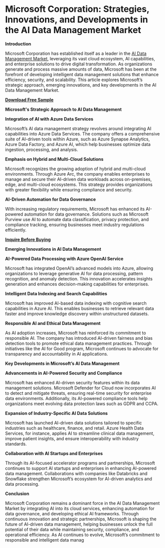 # Microsoft Corporation: Strategies, Innovations, and Developments in the AI Data Management Market

**Introduction**

Microsoft Corporation has established itself as a leader in the [AI Data Management Market](https://www.nextmsc.com/report/ai-data-management-market-ic2983), leveraging its vast cloud ecosystem, AI capabilities, and enterprise solutions to drive digital transformation. As organizations generate and process massive amounts of data, Microsoft has been at the forefront of developing intelligent data management solutions that enhance efficiency, security, and scalability. This article explores Microsoft’s strategic approach, emerging innovations, and key developments in the AI Data Management Market.

[**Download Free Sample**](https://www.nextmsc.com/ai-data-management-market-ic2983/request-sample)

**Microsoft's Strategic Approach to AI Data Management**

**Integration of AI with Azure Data Services**

Microsoft’s AI data management strategy revolves around integrating AI capabilities into Azure Data Services. The company offers a comprehensive suite of AI-driven tools within Azure, such as Azure Synapse Analytics, Azure Data Factory, and Azure AI, which help businesses optimize data ingestion, processing, and analysis.

**Emphasis on Hybrid and Multi-Cloud Solutions**

Microsoft recognizes the growing adoption of hybrid and multi-cloud environments. Through Azure Arc, the company enables enterprises to manage and secure their AI-driven data workloads across on-premises, edge, and multi-cloud ecosystems. This strategy provides organizations with greater flexibility while ensuring compliance and security.

**AI-Driven Automation for Data Governance**

With increasing regulatory requirements, Microsoft has enhanced its AI-powered automation for data governance. Solutions such as Microsoft Purview use AI to automate data classification, privacy protection, and compliance tracking, ensuring businesses meet industry regulations efficiently.

[**Inquire Before Buying**](https://www.nextmsc.com/ai-data-management-market-ic2983/inquire-before-buying)

**Emerging Innovations in AI Data Management**

**AI-Powered Data Processing with Azure OpenAI Service**

Microsoft has integrated OpenAI’s advanced models into Azure, allowing organizations to leverage generative AI for data processing, pattern recognition, and anomaly detection. This innovation accelerates insights generation and enhances decision-making capabilities for enterprises.

**Intelligent Data Indexing and Search Capabilities**

Microsoft has improved AI-based data indexing with cognitive search capabilities in Azure AI. This enables businesses to retrieve relevant data faster and improve knowledge discovery within unstructured datasets.

**Responsible AI and Ethical Data Management**

As AI adoption increases, Microsoft has reinforced its commitment to responsible AI. The company has introduced AI-driven fairness and bias detection tools to promote ethical data management practices. Through initiatives like the AI for Good program, Microsoft continues to advocate for transparency and accountability in AI applications.

**Key Developments in Microsoft’s AI Data Management**

**Advancements in AI-Powered Security and Compliance**

Microsoft has enhanced AI-driven security features within its data management solutions. Microsoft Defender for Cloud now incorporates AI to detect and mitigate threats, ensuring real-time security for enterprise data environments. Additionally, its AI-powered compliance tools help organizations meet evolving data protection laws such as GDPR and CCPA.

**Expansion of Industry-Specific AI Data Solutions**

Microsoft has launched AI-driven data solutions tailored to specific industries such as healthcare, finance, and retail. Azure Health Data Services, for instance, applies AI to streamline clinical data management, improve patient insights, and ensure interoperability with industry standards.

**Collaboration with AI Startups and Enterprises**

Through its AI-focused accelerator programs and partnerships, Microsoft continues to support AI startups and enterprises in enhancing AI-powered data management. Collaborations with companies like Databricks and Snowflake strengthen Microsoft’s ecosystem for AI-driven analytics and data processing.

**Conclusion**

Microsoft Corporation remains a dominant force in the AI Data Management Market by integrating AI into its cloud services, enhancing automation for data governance, and developing ethical AI frameworks. Through continuous innovation and strategic partnerships, Microsoft is shaping the future of AI-driven data management, helping businesses unlock the full potential of their data while maintaining security, compliance, and operational efficiency. As AI continues to evolve, Microsoft’s commitment to responsible and intelligent data manag
